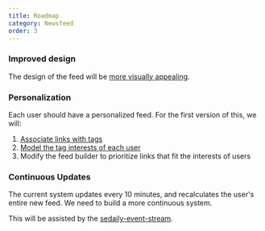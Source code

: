 ```yaml
---
title: Roadmap
category: Newsfeed
order: 3
---
```


### Improved design

The design of the feed will be [more visually appealing](https://github.com/SoftwareEngineeringDaily/sedaily-front-end/issues/113).

### Personalization

Each user should have a personalized feed. For the first version of this, we will:
1. [Associate links with tags](https://github.com/SoftwareEngineeringDaily/sedaily-feed-service/issues/7)
2. [Model the tag interests of each user](https://github.com/SoftwareEngineeringDaily/sedaily-feed-service/issues/8)
3. Modify the feed builder to prioritize links that fit the interests of users

### Continuous Updates

The current system updates every 10 minutes, and recalculates the user's entire new feed. We need to build a more continuous system.

This will be assisted by the [sedaily-event-stream](https://github.com/SoftwareEngineeringDaily/sedaily-event-stream).

